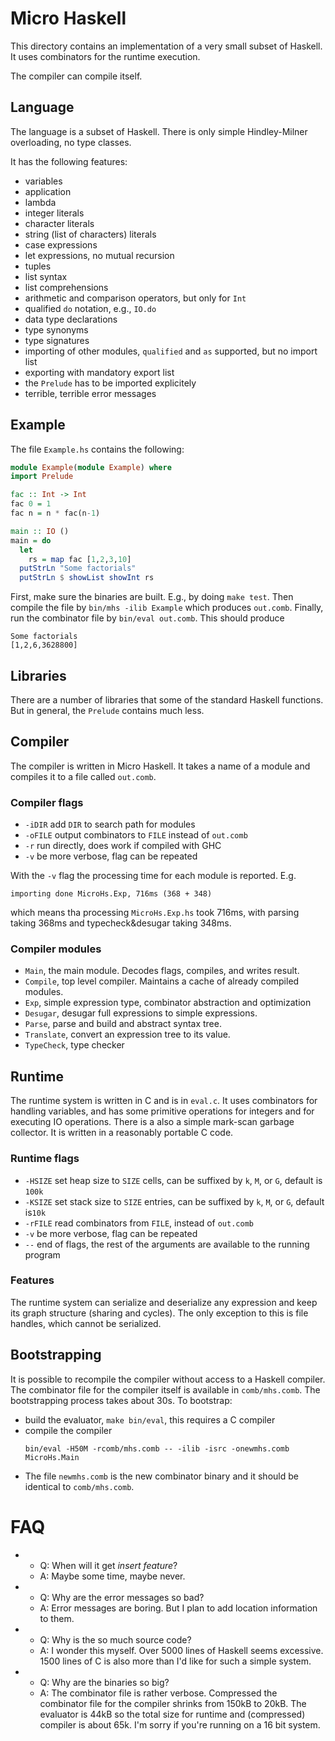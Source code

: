 # Micro Haskell
This directory contains an implementation of a very small subset of Haskell.
It uses combinators for the runtime execution.

The compiler can compile itself.

## Language
The language is a subset of Haskell.  There is only simple Hindley-Milner overloading,
no type classes.

It has the following features:
* variables
* application
* lambda
* integer literals
* character literals
* string (list of characters) literals
* case expressions
* let expressions, no mutual recursion
* tuples
* list syntax
* list comprehensions
* arithmetic and comparison operators, but only for `Int`
* qualified `do` notation, e.g., `IO.do`
* data type declarations
* type synonyms
* type signatures
* importing of other modules, `qualified` and `as` supported, but no import list
* exporting with mandatory export list
* the `Prelude` has to be imported explicitely
* terrible, terrible error messages

## Example
The file `Example.hs` contains the following:
```Haskell
module Example(module Example) where
import Prelude

fac :: Int -> Int
fac 0 = 1
fac n = n * fac(n-1)

main :: IO ()
main = do
  let
    rs = map fac [1,2,3,10]
  putStrLn "Some factorials"
  putStrLn $ showList showInt rs
```

First, make sure the binaries are built.  E.g., by doing `make test`.
Then compile the file by `bin/mhs -ilib Example` which produces `out.comb`.
Finally, run the combinator file by `bin/eval out.comb`.
This should produce
```
Some factorials
[1,2,6,3628800]
```

## Libraries
There are a number of libraries that some of the standard Haskell functions.
But in general, the `Prelude` contains much less.

## Compiler
The compiler is written in Micro Haskell.
It takes a name of a module and compiles it to a file called `out.comb`.

### Compiler flags
* `-iDIR` add `DIR` to search path for modules
* `-oFILE` output combinators to `FILE` instead of `out.comb`
* `-r` run directly, does work if compiled with GHC
* `-v` be more verbose, flag can be repeated

With the `-v` flag the processing time for each module is reported.
E.g.
  ```
  importing done MicroHs.Exp, 716ms (368 + 348)
  ```
which means tha processing `MicroHs.Exp.hs` took 716ms,
with parsing taking 368ms and typecheck&desugar taking 348ms.

### Compiler modules

* `Main`, the main module.  Decodes flags, compiles, and writes result.
* `Compile`, top level compiler.  Maintains a cache of already compiled modules.
* `Exp`, simple expression type, combinator abstraction and optimization
* `Desugar`, desugar full expressions to simple expressions.
* `Parse`, parse and build and abstract syntax tree.
* `Translate`, convert an expression tree to its value.
* `TypeCheck`, type checker

## Runtime
The runtime system is written in C and is in `eval.c`.
It uses combinators for handling variables, and has some primitive operations
for integers and for executing IO operations.
There is a also a simple mark-scan garbage collector.
It is written in a reasonably portable C code.

### Runtime flags
* `-HSIZE` set heap size to `SIZE` cells, can be suffixed by `k`, `M`, or `G`, default is `100k`
* `-KSIZE` set stack size to `SIZE` entries, can be suffixed by `k`, `M`, or `G`, default is`10k`
* `-rFILE` read combinators from `FILE`, instead of `out.comb`
* `-v` be more verbose, flag can be repeated
* `--` end of flags, the rest of the arguments are available to the running program

### Features
The runtime system can serialize and deserialize any expression
and keep its graph structure (sharing and cycles).
The only exception to this is file handles, which cannot be serialized.

## Bootstrapping
It is possible to recompile the compiler without access to a Haskell compiler.
The combinator file for the compiler itself is available in `comb/mhs.comb`.
The bootstrapping process takes about 30s.
To bootstrap:
 * build the evaluator, `make bin/eval`, this requires a C compiler
 * compile the compiler
   ```
   bin/eval -H50M -rcomb/mhs.comb -- -ilib -isrc -onewmhs.comb MicroHs.Main
   ```
 * The file `newmhs.comb` is the new combinator binary and it should be
   identical to `comb/mhs.comb`.

# FAQ
* 
  * Q: When will it get _insert feature_?
  * A: Maybe some time, maybe never.
*
  * Q: Why are the error messages so bad?
  * A: Error messages are boring.  But I plan to add location information to them.
*
  * Q: Why is the so much source code?
  * A: I wonder this myself.  Over 5000 lines of Haskell seems excessive.
       1500 lines of C is also more than I'd like for such a simple system.
*
  * Q: Why are the binaries so big?
  * A: The combinator file is rather verbose.  Compressed the combinator file
       for the compiler shrinks from 150kB to 20kB.  The evaluator is 44kB so
       the total size for runtime and (compressed) compiler is about 65k.
       I'm sorry if you're running on a 16 bit system.
